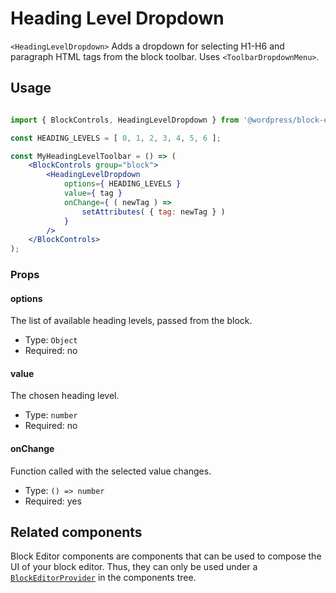 # Heading Level Dropdown

`<HeadingLevelDropdown>` Adds a dropdown for selecting H1-H6 and paragraph HTML tags from the block toolbar.
Uses `<ToolbarDropdownMenu>`.

## Usage

```jsx

import { BlockControls, HeadingLevelDropdown } from '@wordpress/block-editor';

const HEADING_LEVELS = [ 0, 1, 2, 3, 4, 5, 6 ];

const MyHeadingLevelToolbar = () => (
	<BlockControls group="block">
		<HeadingLevelDropdown
			options={ HEADING_LEVELS }
			value={ tag }
			onChange={ ( newTag ) =>
				setAttributes( { tag: newTag } )
			}
		/>
	</BlockControls>
);
```

### Props

#### options

The list of available heading levels, passed from the block.

-   Type: `Object`
-   Required: no

#### value

The chosen heading level.

-   Type: `number`
-   Required: no

#### onChange

Function called with the selected value changes.

-   Type: `() => number`
-   Required: yes

## Related components

Block Editor components are components that can be used to compose the UI of your block editor. Thus, they can only be used under a [`BlockEditorProvider`](https://github.com/WordPress/gutenberg/blob/HEAD/packages/block-editor/src/components/provider/README.md) in the components tree.
